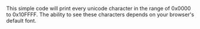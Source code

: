 This simple code will print every unicode character in the range of 0x0000 to 0x10FFFF. The ability to see these characters depends on your browser's default font.
